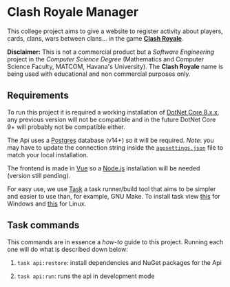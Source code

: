 # Clash Royale Manager

This college project aims to give a website to register activity about players, cards, clans, wars between clans... in the game [**Clash Royale**](https://play.google.com/store/apps/details?id=com.supercell.clashroyale&hl=en_US).

**Disclaimer:** This is not a commercial product but a *Software Engineering* project in the *Computer Science Degree* (Mathematics and Computer Science Faculty, MATCOM, Havana's University). The **Clash Royale** name is being used with educational and non commercial purposes only.

## Requirements

To run this project it is required a working installation of [DotNet Core 8.x.x](https://dotnet.microsoft.com/en-us/download/dotnet/8.0), any previous version will not be compatible and in the future DotNet Core 9+ will probably not be compatible either.

The Api uses a [Postgres](https://www.postgresql.org/download/) database (v14+) so it will be required. *Note*: you may have to update the connection string inside the [`appsettings.json`](./api/src/ClashRoyaleManager.Api/appsettings.json) file to match your local installation.

The frontend is made in [Vue](https://vuejs.org/) so a [Node.js](https://nodejs.org/en) installation will be needed (version still pending).

For easy use, we use [Task](https://taskfile.dev/) a task runner/build tool that aims to be simpler and easier to use than, for example, GNU Make. To install task view [this](https://taskfile.dev/installation/#scoop) for Windows and [this](https://taskfile.dev/installation/#scoop) for Linux.

## Task commands

This commands are in essence a *how-to* guide to this project. Running each one will do what is described down below:

1) `task api:restore`: install dependencies and NuGet packages for the Api

2) `task api:run`: runs the api in development mode